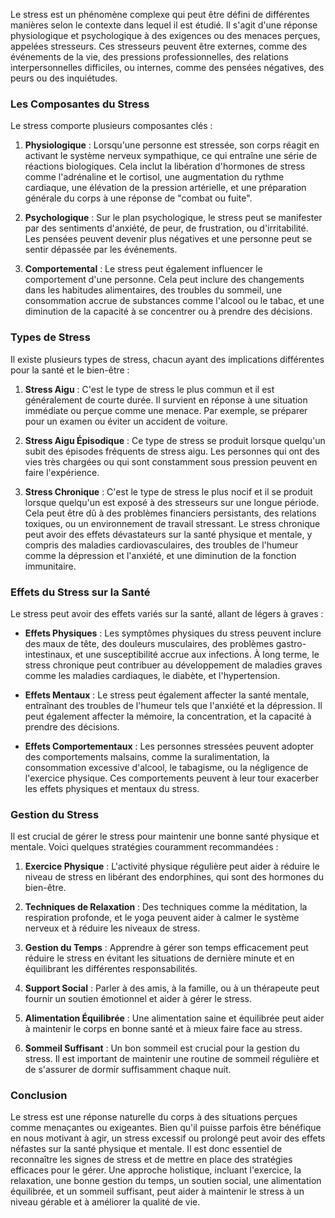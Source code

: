 Le stress est un phénomène complexe qui peut être défini de différentes manières selon le contexte dans lequel il est étudié. Il s'agit d'une réponse physiologique et psychologique à des exigences ou des menaces perçues, appelées stresseurs. Ces stresseurs peuvent être externes, comme des événements de la vie, des pressions professionnelles, des relations interpersonnelles difficiles, ou internes, comme des pensées négatives, des peurs ou des inquiétudes.

### Les Composantes du Stress

Le stress comporte plusieurs composantes clés :

1. **Physiologique** : Lorsqu'une personne est stressée, son corps réagit en activant le système nerveux sympathique, ce qui entraîne une série de réactions biologiques. Cela inclut la libération d'hormones de stress comme l'adrénaline et le cortisol, une augmentation du rythme cardiaque, une élévation de la pression artérielle, et une préparation générale du corps à une réponse de "combat ou fuite".

2. **Psychologique** : Sur le plan psychologique, le stress peut se manifester par des sentiments d'anxiété, de peur, de frustration, ou d'irritabilité. Les pensées peuvent devenir plus négatives et une personne peut se sentir dépassée par les événements.

3. **Comportemental** : Le stress peut également influencer le comportement d'une personne. Cela peut inclure des changements dans les habitudes alimentaires, des troubles du sommeil, une consommation accrue de substances comme l'alcool ou le tabac, et une diminution de la capacité à se concentrer ou à prendre des décisions.

### Types de Stress

Il existe plusieurs types de stress, chacun ayant des implications différentes pour la santé et le bien-être :

1. **Stress Aigu** : C'est le type de stress le plus commun et il est généralement de courte durée. Il survient en réponse à une situation immédiate ou perçue comme une menace. Par exemple, se préparer pour un examen ou éviter un accident de voiture.

2. **Stress Aigu Épisodique** : Ce type de stress se produit lorsque quelqu'un subit des épisodes fréquents de stress aigu. Les personnes qui ont des vies très chargées ou qui sont constamment sous pression peuvent en faire l'expérience.

3. **Stress Chronique** : C'est le type de stress le plus nocif et il se produit lorsque quelqu'un est exposé à des stresseurs sur une longue période. Cela peut être dû à des problèmes financiers persistants, des relations toxiques, ou un environnement de travail stressant. Le stress chronique peut avoir des effets dévastateurs sur la santé physique et mentale, y compris des maladies cardiovasculaires, des troubles de l'humeur comme la dépression et l'anxiété, et une diminution de la fonction immunitaire.

### Effets du Stress sur la Santé

Le stress peut avoir des effets variés sur la santé, allant de légers à graves :

- **Effets Physiques** : Les symptômes physiques du stress peuvent inclure des maux de tête, des douleurs musculaires, des problèmes gastro-intestinaux, et une susceptibilité accrue aux infections. À long terme, le stress chronique peut contribuer au développement de maladies graves comme les maladies cardiaques, le diabète, et l'hypertension.

- **Effets Mentaux** : Le stress peut également affecter la santé mentale, entraînant des troubles de l'humeur tels que l'anxiété et la dépression. Il peut également affecter la mémoire, la concentration, et la capacité à prendre des décisions.

- **Effets Comportementaux** : Les personnes stressées peuvent adopter des comportements malsains, comme la suralimentation, la consommation excessive d'alcool, le tabagisme, ou la négligence de l'exercice physique. Ces comportements peuvent à leur tour exacerber les effets physiques et mentaux du stress.

### Gestion du Stress

Il est crucial de gérer le stress pour maintenir une bonne santé physique et mentale. Voici quelques stratégies couramment recommandées :

1. **Exercice Physique** : L'activité physique régulière peut aider à réduire le niveau de stress en libérant des endorphines, qui sont des hormones du bien-être.

2. **Techniques de Relaxation** : Des techniques comme la méditation, la respiration profonde, et le yoga peuvent aider à calmer le système nerveux et à réduire les niveaux de stress.

3. **Gestion du Temps** : Apprendre à gérer son temps efficacement peut réduire le stress en évitant les situations de dernière minute et en équilibrant les différentes responsabilités.

4. **Support Social** : Parler à des amis, à la famille, ou à un thérapeute peut fournir un soutien émotionnel et aider à gérer le stress.

5. **Alimentation Équilibrée** : Une alimentation saine et équilibrée peut aider à maintenir le corps en bonne santé et à mieux faire face au stress.

6. **Sommeil Suffisant** : Un bon sommeil est crucial pour la gestion du stress. Il est important de maintenir une routine de sommeil régulière et de s'assurer de dormir suffisamment chaque nuit.

### Conclusion

Le stress est une réponse naturelle du corps à des situations perçues comme menaçantes ou exigeantes. Bien qu'il puisse parfois être bénéfique en nous motivant à agir, un stress excessif ou prolongé peut avoir des effets néfastes sur la santé physique et mentale. Il est donc essentiel de reconnaître les signes de stress et de mettre en place des stratégies efficaces pour le gérer. Une approche holistique, incluant l'exercice, la relaxation, une bonne gestion du temps, un soutien social, une alimentation équilibrée, et un sommeil suffisant, peut aider à maintenir le stress à un niveau gérable et à améliorer la qualité de vie.